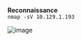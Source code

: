 **Reconnaissance**  
`nmap -sV 10.129.1.193`  

![image](https://github.com/user-attachments/assets/d4b5a5f1-cc1f-49e9-a43c-cc3fa038a1cf)
